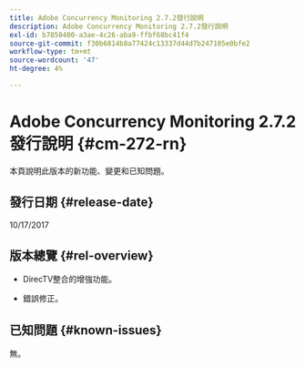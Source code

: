 ```yaml
---
title: Adobe Concurrency Monitoring 2.7.2發行說明
description: Adobe Concurrency Monitoring 2.7.2發行說明
exl-id: b7850400-a3ae-4c26-aba9-ffbf68bc41f4
source-git-commit: f30b6814b8a77424c13337d44d7b247105e0bfe2
workflow-type: tm+mt
source-wordcount: '47'
ht-degree: 4%

---
```


# Adobe Concurrency Monitoring 2.7.2發行說明 {#cm-272-rn}

本頁說明此版本的新功能、變更和已知問題。

## 發行日期 {#release-date}

10/17/2017

## 版本總覽 {#rel-overview}

* DirecTV整合的增強功能。

* 錯誤修正。



## 已知問題 {#known-issues}

無。

